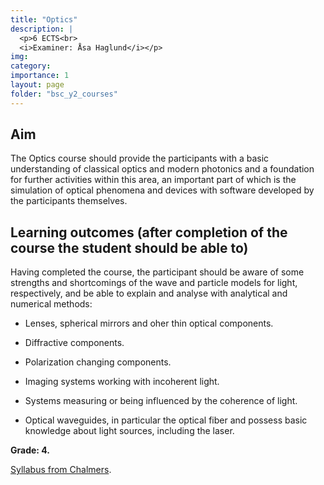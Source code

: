 ```yaml
---
title: "Optics"
description: |
  <p>6 ECTS<br>
  <i>Examiner: Åsa Haglund</i></p>
img:
category: 
importance: 1
layout: page
folder: "bsc_y2_courses"
---
```


## Aim

The Optics course should provide the participants with a basic understanding of classical optics and modern photonics and a foundation for further activities within this area, an important part of which is the simulation of optical phenomena and devices with software developed by the participants themselves.

## Learning outcomes (after completion of the course the student should be able to)

Having completed the course, the participant should be aware of some strengths and shortcomings of the wave and particle models for light, respectively, and be able to explain and analyse with analytical and numerical methods:

- Lenses, spherical mirrors and oher thin optical components.

- Diffractive components.

- Polarization changing components.

- Imaging systems working with incoherent light.

- Systems measuring or being influenced by the coherence of light.

- Optical waveguides, in particular the optical fiber and possess basic knowledge about light sources, including the laser.

**Grade: 4.**

[Syllabus from Chalmers](https://www.chalmers.se/en/education/your-studies/find-course-and-programme-syllabi/course-syllabus/FFY091/?acYear=2021%2F2022).
